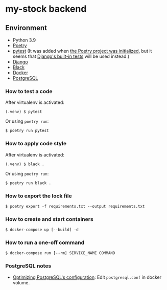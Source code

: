 # my-stock backend

## Environment
* Python 3.9
* [Poetry](https://python-poetry.org/)
* [pytest](https://docs.pytest.org/) (It was added when [the Poetry project was initialized](https://github.com/ony3000/my-stock/commit/3b3f718), but it seems that [Django's built-in tests](https://docs.djangoproject.com/en/3.2/topics/testing/) will be used instead.)
* [Django](https://www.djangoproject.com/)
* [Black](https://black.readthedocs.io/en/stable/)
* [Docker](https://www.docker.com/)
* [PostgreSQL](https://www.postgresql.org/)

### How to test a code
After virtualenv is activated:
```shell
(.venv) $ pytest
```
Or using `poetry run`:
```shell
$ poetry run pytest
```

### How to apply code style
After virtualenv is activated:
```shell
(.venv) $ black .
```
Or using `poetry run`:
```shell
$ poetry run black .
```

### How to export the lock file
```shell
$ poetry export -f requirements.txt --output requirements.txt
```

### How to create and start containers
```shell
$ docker-compose up [--build] -d
```

### How to run a one-off command
```shell
$ docker-compose run [--rm] SERVICE_NAME COMMAND
```

### PostgreSQL notes
* [Optimizing PostgreSQL's configuration](https://docs.djangoproject.com/en/3.2/ref/databases/#optimizing-postgresql-s-configuration): Edit `postgresql.conf` in docker volume.
